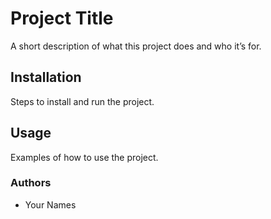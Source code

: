 # Project Title

A short description of what this project does and who it’s for.

## Installation

Steps to install and run the project.

## Usage

Examples of how to use the project. 

### Authors

- Your Names
